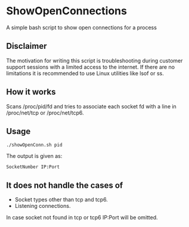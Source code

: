 # ShowOpenConnections
A simple bash script to show open connections for a process

## Disclaimer
The motivation for writing this script is troubleshooting during customer support sessions with a limited access to the internet.
If there are no limitations it is recommended to use Linux utilities like lsof or ss.

## How it works
Scans /proc/pid/fd and tries to associate each socket fd with  a line in /proc/net/tcp or /proc/net/tcp6.

## Usage
```
./showOpenConn.sh pid
```

The output is given as:
```
SocketNumber IP:Port
```

## It does not handle the cases of

* Socket types other than tcp and tcp6.
* Listening connections.

In case socket not found in tcp or tcp6 IP:Port will be omitted.
